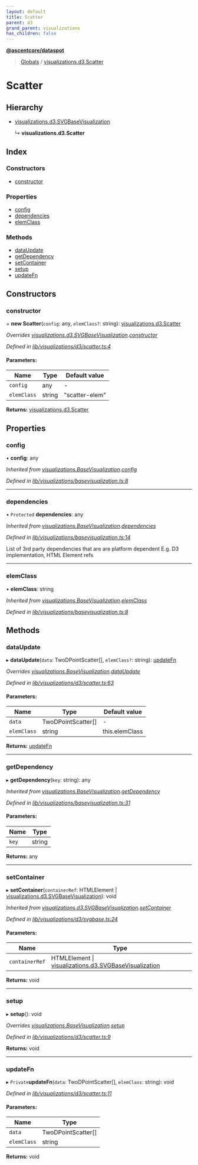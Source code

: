 ```yaml
---
layout: default
title: Scatter
parent: d3
grand_parent: visualizations
has_children: false
---
```


**[@ascentcore/dataspot](../README.md)**

> [Globals](../globals.md) / [visualizations.d3.Scatter](visualizations_d3_scatter)

# Scatter

## Hierarchy

* [visualizations.d3.SVGBaseVisualization](visualizations_d3_svgbasevisualization)

  ↳ **visualizations.d3.Scatter**

## Index

### Constructors

* [constructor](visualizations_d3_scatter#constructor)

### Properties

* [config](visualizations_d3_scatter#config)
* [dependencies](visualizations_d3_scatter#dependencies)
* [elemClass](visualizations_d3_scatter#elemclass)

### Methods

* [dataUpdate](visualizations_d3_scatter#dataupdate)
* [getDependency](visualizations_d3_scatter#getdependency)
* [setContainer](visualizations_d3_scatter#setcontainer)
* [setup](visualizations_d3_scatter#setup)
* [updateFn](visualizations_d3_scatter#updatefn)

## Constructors

### constructor

\+ **new Scatter**(`config`: any, `elemClass?`: string): [visualizations.d3.Scatter](visualizations_d3_scatter)

*Overrides [visualizations.d3.SVGBaseVisualization](visualizations_d3_svgbasevisualization).[constructor](visualizations_d3_svgbasevisualization#constructor)*

*Defined in [lib/visualizations/d3/scatter.ts:4](https://github.com/ascentcore/dataspot/blob/0dd3d5b/lib/visualizations/d3/scatter.ts#L4)*

#### Parameters:

Name | Type | Default value |
------ | ------ | ------ |
`config` | any | - |
`elemClass` | string | "scatter-elem" |

**Returns:** [visualizations.d3.Scatter](visualizations_d3_scatter)

## Properties

### config

•  **config**: any

*Inherited from [visualizations.BaseVisualization](visualizations_basevisualization).[config](visualizations_basevisualization#config)*

*Defined in [lib/visualizations/basevisualization.ts:8](https://github.com/ascentcore/dataspot/blob/0dd3d5b/lib/visualizations/basevisualization.ts#L8)*

___

### dependencies

• `Protected` **dependencies**: any

*Inherited from [visualizations.BaseVisualization](visualizations_basevisualization).[dependencies](visualizations_basevisualization#dependencies)*

*Defined in [lib/visualizations/basevisualization.ts:14](https://github.com/ascentcore/dataspot/blob/0dd3d5b/lib/visualizations/basevisualization.ts#L14)*

List of 3rd party dependencies that are are platform dependent
E.g. D3 implementation, HTML Element refs

___

### elemClass

•  **elemClass**: string

*Inherited from [visualizations.BaseVisualization](visualizations_basevisualization).[elemClass](visualizations_basevisualization#elemclass)*

*Defined in [lib/visualizations/basevisualization.ts:8](https://github.com/ascentcore/dataspot/blob/0dd3d5b/lib/visualizations/basevisualization.ts#L8)*

## Methods

### dataUpdate

▸ **dataUpdate**(`data`: TwoDPointScatter[], `elemClass?`: string): [updateFn](visualizations_d3_scatter#updatefn)

*Overrides [visualizations.BaseVisualization](visualizations_basevisualization).[dataUpdate](visualizations_basevisualization#dataupdate)*

*Defined in [lib/visualizations/d3/scatter.ts:63](https://github.com/ascentcore/dataspot/blob/0dd3d5b/lib/visualizations/d3/scatter.ts#L63)*

#### Parameters:

Name | Type | Default value |
------ | ------ | ------ |
`data` | TwoDPointScatter[] | - |
`elemClass` | string | this.elemClass |

**Returns:** [updateFn](visualizations_d3_scatter#updatefn)

___

### getDependency

▸ **getDependency**(`key`: string): any

*Inherited from [visualizations.BaseVisualization](visualizations_basevisualization).[getDependency](visualizations_basevisualization#getdependency)*

*Defined in [lib/visualizations/basevisualization.ts:31](https://github.com/ascentcore/dataspot/blob/0dd3d5b/lib/visualizations/basevisualization.ts#L31)*

#### Parameters:

Name | Type |
------ | ------ |
`key` | string |

**Returns:** any

___

### setContainer

▸ **setContainer**(`containerRef`: HTMLElement \| [visualizations.d3.SVGBaseVisualization](visualizations_d3_svgbasevisualization)): void

*Inherited from [visualizations.d3.SVGBaseVisualization](visualizations_d3_svgbasevisualization).[setContainer](visualizations_d3_svgbasevisualization#setcontainer)*

*Defined in [lib/visualizations/d3/svgbase.ts:24](https://github.com/ascentcore/dataspot/blob/0dd3d5b/lib/visualizations/d3/svgbase.ts#L24)*

#### Parameters:

Name | Type |
------ | ------ |
`containerRef` | HTMLElement \| [visualizations.d3.SVGBaseVisualization](visualizations_d3_svgbasevisualization) |

**Returns:** void

___

### setup

▸ **setup**(): void

*Overrides [visualizations.BaseVisualization](visualizations_basevisualization).[setup](visualizations_basevisualization#setup)*

*Defined in [lib/visualizations/d3/scatter.ts:9](https://github.com/ascentcore/dataspot/blob/0dd3d5b/lib/visualizations/d3/scatter.ts#L9)*

**Returns:** void

___

### updateFn

▸ `Private`**updateFn**(`data`: TwoDPointScatter[], `elemClass`: string): void

*Defined in [lib/visualizations/d3/scatter.ts:11](https://github.com/ascentcore/dataspot/blob/0dd3d5b/lib/visualizations/d3/scatter.ts#L11)*

#### Parameters:

Name | Type |
------ | ------ |
`data` | TwoDPointScatter[] |
`elemClass` | string |

**Returns:** void
